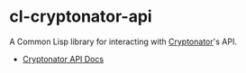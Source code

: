 # cl-cryptonator-api

A Common Lisp library for interacting with [Cryptonator](https://www.cryptonator.com/)'s API.

- [Cryptonator API Docs](https://www.cryptonator.com/api)
